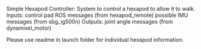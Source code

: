 Simple Hexapod Controller:
System to control a hexapod to allow it to walk.
Inputs:
control pad ROS messages    (from hexapod_remote)
possible IMU messages       (from sbg_ig500n)
Outputs:
joint angle messages        (from dynamixel_motor)

Please use readme in launch folder for individual hexapod information.




